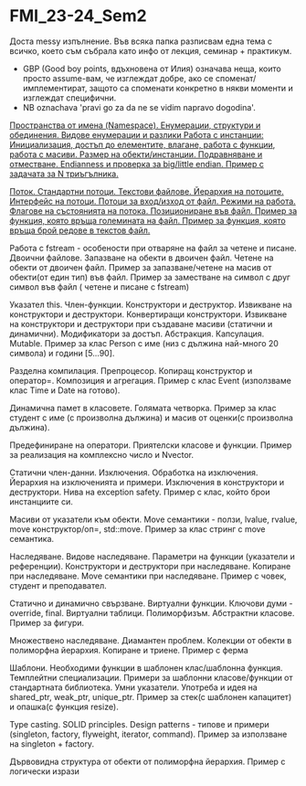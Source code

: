 # FMI_23-24_Sem2

Доста messy изпълнение. Във всяка папка разписвам една тема с всичко, което съм събрала като инфо от лекция, семинар + практикум. 
- GBP (Good boy points, вдъхновена от Илия) означава неща, които просто assume-вам, че изглеждат добре, ако се споменат/имплементират, защото са споменати конкретно в някви моменти и изглеждат специфични. 
- NB oznachava 'pravi go za da ne se vidim napravo dogodina'. 

[Пространства от имена (Namespace). Енумерации, структури и обединения. Видове енумерации и разлики Работа с инстанции: Инициализация, достъп до елементите, влагане, работа с функции, работа с масиви. Размер на обекти/инстанции. Подравняване и отместване. Endianness и проверка за big/little endian. Пример с задачата за N триъгълника.](https://github.com/lunaticomic-vc/Object_Oriented_Programming_23-24/tree/2be0ee23139cf09118d82f16b1067e29b8f595e0/Sem%201)

[Поток. Стандартни потоци. Текстови файлове. Йерархия на потоците. Интерфейс на потоци. Потоци за вход/изход от файл. Режими на работа. Флагове на състоянията на потока. Позициониране във файл. Пример за функция, която връща големината на файл. Пример за функция, която връща брой редове в текстов файл.](https://github.com/lunaticomic-vc/Object_Oriented_Programming_23-24/tree/130094350d2542c382f9d28a43e9ba19e8d79f24/Sem%202)

Работа с fstream - особености при отваряне на файл за четене и писане. Двоични файлове. Запазване на обекти в двоичен файл. Четене на обекти от двоичен файл. Пример за запазване/четене на масив от обекти(от един тип) във файл. Пример за заместване на символ с друг символ във файл ( четене и писане с fstream) 

Указател this. Член-функции. Конструктори и деструктор. Извикване на конструктори и деструктори. Конвертиращи конструктори. Извикване на конструктори и деструктори при създаване масиви (статични и динамични). Модификатори за достъп. Абстракция. Капсулация. Mutable. Пример за клас Person с име (низ с дължина най-много 20 символа) и години [5...90]. 

Разделна компилация. Препроцесор. Копиращ конструктор и оператор=. Композиция и агрегация. Пример с клас Event (използваме клас Time и Date на готово). 

Динамична памет в класовете. Голямата четворка. Пример за клас студент с име (с произволна дължина) и масив от оценки(с произволна дължина). 

Предефиниране на оператори. Приятелски класове и функции. Пример за реализация на комплексно число и Nvector. 

Статични член-данни. Изключения. Обработка на изключения. Йерархия на изключенията и примери. Изключения в конструктори и деструктори. Нива на exception safety. Пример с клас, който брои инстанциите си. 

Масиви от указатели към обекти. Move семантики - ползи, lvalue, rvalue, move конструктор/оп=, std::move. Пример за клас стринг с move семантика. 

Наследяване. Видове наследяване. Параметри на функции (указатели и референции). Конструктори и деструктори при наследяване. Копиране при наследяване. Move семантики при наследяване. Пример с човек, студент и преподавател. 

Статично и динамично свързване. Виртуални функции. Ключови думи - override, final. Виртуални таблици. Полиморфизъм. Абстрактни класове. Пример за фигури. 

Множествено наследяване. Диамантен проблем. Колекции от обекти в полиморфна йерархия. Копиране и триене. Пример с ферма 

Шаблони. Необходими функции в шаблонен клас/шаблонна функция. Темплейтни специализации. Примери за шаблонни класове/функции от стандартната библиотека. Умни указатели. Употреба и идея на shared_ptr, weak_ptr, unique_ptr. Пример за стек(с шаблонен капацитет) и опашка(с функция resize). 

Type casting. SOLID principles. Design patterns - типове и примери (singleton, factory, flyweight, iterator, command). Пример за използване на singleton + factory. 

Дървовидна структура от обекти от полиморфна йерархия. Пример с логически изрази

